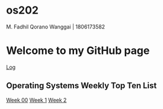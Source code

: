 # os202
M. Fadhil Qorano Wanggai | 1806173582

# Welcome to my GitHub page

[Log](https://anowanggai.github.io/os202/TXT/mylog.txt)

## Operating Systems Weekly Top Ten List

[Week 00](W00/)
[Week 1](https://anowanggai.github.io/os202/w01)
[Week 2](https://anowanggai.github.io/os202/w02)


